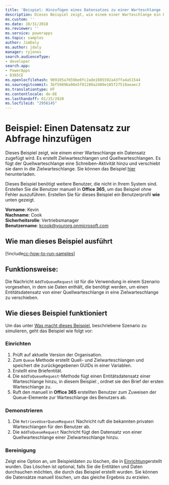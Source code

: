 ```yaml
---
title: 'Beispiel: Hinzufügen eines Datensatzes zu einer Warteschlange (Common Data Service) | Microsoft-Dokumentation'
description: Dieses Beispiel zeigt, wie einem einer Warteschlange ein Datensatz zugefügt wird.
ms.custom: ''
ms.date: 10/31/2018
ms.reviewer: ''
ms.service: powerapps
ms.topic: samples
author: JimDaly
ms.author: jdaly
manager: ryjones
search.audienceType:
- developer
search.app:
- PowerApps
- D365CE
ms.openlocfilehash: 909105a7659be0fc2ade1085592a43ffa4a51544
ms.sourcegitcommit: 3bf59896a98e5f01289a2489e185f27518aeaec3
ms.translationtype: HT
ms.contentlocale: de-DE
ms.lasthandoff: 01/15/2020
ms.locfileid: "2956145"
---
```

# <a name="sample-add-a-record-to-a-queue"></a>Beispiel: Einen Datensatz zur Abfrage hinzufügen

Dieses Beispiel zeigt, wie einem einer Warteschlange ein Datensatz zugefügt wird. Es erstellt Zielwarteschlangen und Quellwarteschlangen. Es fügt der Quellwarteschlange eine Schreiben-Aktivität hinzu und verschiebt sie dann in die Zielwarteschlange. Sie können das Beispiel [hier](https://github.com/Microsoft/PowerApps-Samples/tree/master/cds/orgsvc/C%23/RecordToQueue) herunterladen.

Dieses Beispiel benötigt weitere Benutzer, die nicht in Ihrem System sind. Erstellen Sie die Benutzer manuell in **Office 365**, um das Beispiel ohne Fehler auszuführen. Erstellen Sie für dieses Beispiel ein Benutzerprofil **wie** unten gezeigt. 

**Vorname**: Kevin<br/>
**Nachname**: Cook<br/>
**Sicherheitsrolle**: Vertriebsmanager<br/>
**Benutzername**: kcook@yourorg.onmicrosoft.com<br/>

## <a name="how-to-run-this-sample"></a>Wie man dieses Beispiel ausführt

[!include[cc-how-to-run-samples](../../includes/cc-how-to-run-samples.md)]

## <a name="what-this-sample-does"></a>Funktionsweise:

Die Nachricht `AddToQueueRequest` ist für die Verwendung in einem Szenario vorgesehen, in dem sie Daten enthält, die benötigt werden, um einen Entitätsdatensatz von einer Quellwarteschlange in eine Zielwarteschlange zu verschieben.

## <a name="how-this-sample-works"></a>Wie dieses Beispiel funktioniert

Um das unter [Was macht dieses Beispiel](#what-this-sample-does), beschriebene Szenario zu simulieren, geht das Beispiel wie folgt vor:

### <a name="setup"></a>Einrichten

1. Prüft auf aktuelle Version der Organisation.
2. Zum `Queue` Methode erstellt Quell- und Zielwarteschlangen und speichert die zurückgegebenen GUIDs in einer Variablen.
3. Erstellt eine Briefentität.
4. Die `AddToQueueRequest`-Methode fügt einen Entitätsdatensatz einer Warteschlange hinzu, in diesem Beispiel , ordnet sie den Brief der ersten Warteschlange zu.
5. Ruft den manuell in **Office 365** erstellten Benutzer zum Zuweisen der Queue-Elemente zur Warteschlange des Benutzers ab.

### <a name="demonstrate"></a>Demonstrieren

1. Die `RetrieveUserQueueRequest` Nachricht ruft die bekannten privaten Warteschlangen für den Benutzer ab.
2. Die `AddToQueueRequest` Nachricht fügt den Datensatz von einer Quellwarteschlange einer Zielwarteschlange hinzu.

### <a name="clean-up"></a>Bereinigung

Zeigt eine Option an, um Beispieldaten zu löschen, die in [Einrichtung](#setup)erstellt wurden. Das Löschen ist optional, falls Sie die Entitäten und Daten durchsuchen möchten, die durch das Beispiel erstellt wurden. Sie können die Datensätze manuell löschen, um das gleiche Ergebnis zu erzielen.
